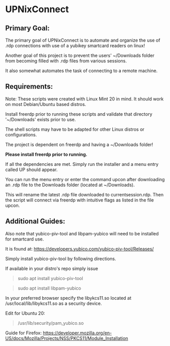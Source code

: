 # UPNixConnect


## Primary Goal:

The primary goal of UPNixConnect is to automate and organize the use of .rdp connections with use of a yubikey smartcard readers on linux!

Another goal of this project is to prevent the users' ~/Downloads folder from becoming filled with .rdp files from various sessions.

It also somewhat automates the task of connecting to a remote machine.

## Requirements:

Note: These scripts were created with Linux Mint 20 in mind. It should work on most Debian/Ubuntu based distros.

Install freerdp prior to running these scripts and validate that directory '~/Downloads' exists prior to use.

The shell scripts may have to be adapted for other Linux distros or configurations.

The project is dependent on freerdp and having a ~/Downloads folder!

**Please install freerdp prior to running.**

If all the dependencies are met. Simply run the installer and a menu entry called UP should appear.

You can run the menu entry or enter the command upcon after downloading an .rdp file to the Downloads folder
(located at ~/Downloads).

This will rename the latest .rdp file downloaded to currentsession.rdp. Then the script will connect via freerdp with intuitive flags as listed in the file upcon.


## Additional Guides:

Also note that yubico-piv-tool and libpam-yubico will need to be installed for smartcard use.

It is found at: https://developers.yubico.com/yubico-piv-tool/Releases/

Simply install yubico-piv-tool by following directions.

If available in your distro's repo simply issue

> sudo apt install yubico-piv-tool

> sudo apt install libpam-yubico

In your preferred browser specify the libykcs11.so located at /usr/local/lib/libykcs11.so as a security device.

Edit for Ubuntu 20:

>/usr/lib/security/pam_yubico.so



Guide for Firefox: https://developer.mozilla.org/en-US/docs/Mozilla/Projects/NSS/PKCS11/Module_Installation
